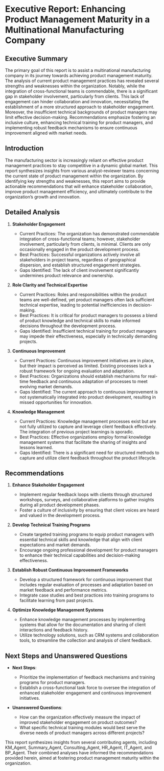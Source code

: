 # Executive Report: Enhancing Product Management Maturity in a Multinational Manufacturing Company

## Executive Summary

The primary goal of this report is to assist a multinational manufacturing company in its journey towards achieving product management maturity. The analysis of current product management practices has revealed several strengths and weaknesses within the organization. Notably, while the integration of cross-functional teams is commendable, there is a significant gap in stakeholder involvement, particularly from clients. This lack of engagement can hinder collaboration and innovation, necessitating the establishment of a more structured approach to stakeholder engagement. Moreover, the insufficient technical backgrounds of product managers may limit effective decision-making. Recommendations emphasize fostering an inclusive culture, enhancing technical training for product managers, and implementing robust feedback mechanisms to ensure continuous improvement aligned with market needs.

## Introduction

The manufacturing sector is increasingly reliant on effective product management practices to stay competitive in a dynamic global market. This report synthesizes insights from various analyst-reviewer teams concerning the current state of product management within the organization. By identifying key strengths and weaknesses, this report aims to provide actionable recommendations that will enhance stakeholder collaboration, improve product management efficiency, and ultimately contribute to the organization’s growth and innovation.

## Detailed Analysis

1. **Stakeholder Engagement**
   - Current Practices: The organization has demonstrated commendable integration of cross-functional teams; however, stakeholder involvement, particularly from clients, is minimal. Clients are only occasionally engaged in the product development process.
   - Best Practices: Successful organizations actively involve all stakeholders in project teams, regardless of geographical dispersion, and establish structured engagement strategies.
   - Gaps Identified: The lack of client involvement significantly undermines product relevance and ownership.

2. **Role Clarity and Technical Expertise**
   - Current Practices: Roles and responsibilities within the product teams are well-defined, yet product managers often lack sufficient technical expertise, leading to potential inefficiencies in decision-making.
   - Best Practices: It is critical for product managers to possess a blend of product knowledge and technical skills to make informed decisions throughout the development process.
   - Gaps Identified: Insufficient technical training for product managers may impede their effectiveness, especially in technically demanding projects.

3. **Continuous Improvement**
   - Current Practices: Continuous improvement initiatives are in place, but their impact is perceived as limited. Existing processes lack a robust framework for ongoing evaluation and adaptation.
   - Best Practices: Organizations should establish mechanisms for real-time feedback and continuous adaptation of processes to meet evolving market demands.
   - Gaps Identified: The current approach to continuous improvement is not systematically integrated into product development, resulting in missed opportunities for innovation.

4. **Knowledge Management**
   - Current Practices: Knowledge management processes exist but are not fully utilized to capture and leverage client feedback effectively. The integration of previous project learnings is sporadic.
   - Best Practices: Effective organizations employ formal knowledge management systems that facilitate the sharing of insights and lessons learned.
   - Gaps Identified: There is a significant need for structured methods to capture and utilize client feedback throughout the product lifecycle.

## Recommendations

1. **Enhance Stakeholder Engagement**
   - Implement regular feedback loops with clients through structured workshops, surveys, and collaborative platforms to gather insights during all product development phases.
   - Foster a culture of inclusivity by ensuring that client voices are heard and valued in the development process.

2. **Develop Technical Training Programs**
   - Create targeted training programs to equip product managers with essential technical skills and knowledge that align with client expectations and market demands.
   - Encourage ongoing professional development for product managers to enhance their technical capabilities and decision-making effectiveness.

3. **Establish Robust Continuous Improvement Frameworks**
   - Develop a structured framework for continuous improvement that includes regular evaluation of processes and adaptation based on market feedback and performance metrics.
   - Integrate case studies and best practices into training programs to facilitate learning from past projects.

4. **Optimize Knowledge Management Systems**
   - Enhance knowledge management processes by implementing systems that allow for the documentation and sharing of client interactions and feedback history.
   - Utilize technology solutions, such as CRM systems and collaboration tools, to streamline the collection and analysis of client feedback.

## Next Steps and Unanswered Questions

- **Next Steps**: 
  - Prioritize the implementation of feedback mechanisms and training programs for product managers.
  - Establish a cross-functional task force to oversee the integration of enhanced stakeholder engagement and continuous improvement initiatives.

- **Unanswered Questions**:
  - How can the organization effectively measure the impact of improved stakeholder engagement on product outcomes?
  - What specific technical training modules would best serve the diverse needs of product managers across different projects?
  
This report synthesizes insights from several contributing agents, including KM_Agent, Summary_Agent, Consulting_Agent, HR_Agent, IT_Agent, and BP_Agent. Their combined analyses have informed the recommendations provided herein, aimed at fostering product management maturity within the organization.